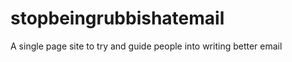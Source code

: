 stopbeingrubbishatemail
=======================

A single page site to try and guide people into writing better email